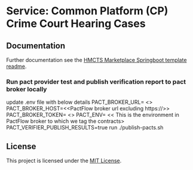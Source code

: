 # Service: Common Platform (CP) Crime Court Hearing Cases

## Documentation

Further documentation see the [HMCTS Marketplace Springboot template readme](https://github.com/hmcts/service-hmcts-marketplace-springboot-template/blob/main/README.md).

### Run pact provider test and publish verification report to pact broker locally

update .env file with below details
PACT_BROKER_URL= <<PactFlow broker url>>
PACT_BROKER_HOST=<<PactFlow broker url excluding https://>>
PACT_BROKER_TOKEN= <<Your PactFlow broker token>>
PACT_ENV= << This is the environment in PactFlow broker to which we tag the contracts>
PACT_VERIFIER_PUBLISH_RESULTS=true
run ./publish-pacts.sh

## License

This project is licensed under the [MIT License](LICENSE).
